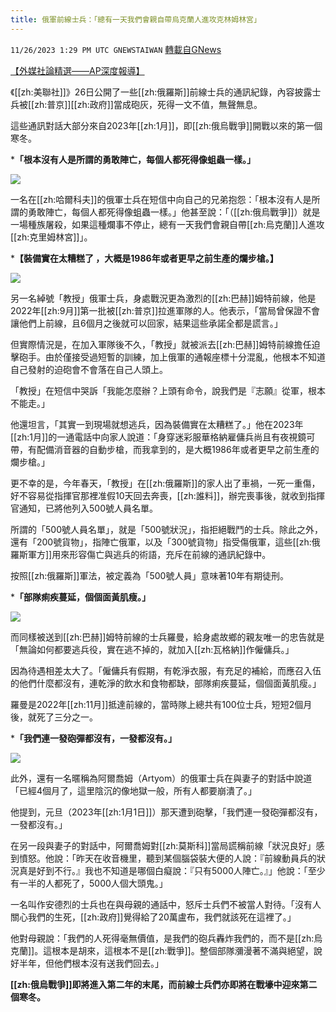 ```yaml
---
title: 俄軍前線士兵：「總有一天我們會親自帶烏克蘭人進攻克林姆林宮」
---
```

`11/26/2023 1:29 PM UTC GNEWSTAIWAN` [轉載自GNews](https://gnews.org/articles/2039218)

[【外媒社論精選——AP深度報導】](https://apnews.com/article/ukraine-war-russian-soldiers-intercepted-audio-d2418788051731a32689feb821cd29ec) 

  

  

《[[zh:美聯社]]》26日公開了一些[[zh:俄羅斯]]前線士兵的通訊紀錄，內容披露士兵被[[zh:普京]][[zh:政府]]當成砲灰，死得一文不值，無聲無息。

  

這些通訊對話大部分來自2023年[[zh:1月]]，即[[zh:俄烏戰爭]]開戰以來的第一個寒冬。

  

***「根本沒有人是所謂的勇敢陣亡，每個人都死得像蛆蟲一樣。」**

![](ipfs://QmXBEFkwJMNb9JnjR3PjSv9zi8NvDCcRfYHH5GxBQ86dah?.png)

  

一名在[[zh:哈爾科夫]]的俄軍士兵在短信中向自己的兄弟抱怨：「根本沒有人是所謂的勇敢陣亡，每個人都死得像蛆蟲一樣。」他甚至說：「（[[zh:俄烏戰爭]]）就是一場種族屠殺，如果這種爛事不停止，總有一天我們會親自帶[[zh:烏克蘭]]人進攻[[zh:克里姆林宮]]」。

***【裝備實在太糟糕了 ，大概是1986年或者更早之前生產的爛步槍。】**


![](ipfs://Qmb9W7SMYNedfvFobJx8DJkqzpQStR9k85LAdcDLvGwSuA?.png)


另一名綽號「教授」俄軍士兵，身處戰況更為激烈的[[zh:巴赫]]姆特前線，他是2022年[[zh:9月]]第一批被[[zh:普京]]拉進軍隊的人。他表示，「當局曾保證不會讓他們上前線，且6個月之後就可以回家，結果這些承諾全都是謊言。」

  

但實際情況是，在加入軍隊後不久，「教授」就被派去[[zh:巴赫]]姆特前線擔任迫擊砲手。由於僅接受過短暫的訓練，加上俄軍的通報座標十分混亂，他根本不知道自己發射的迫砲會不會落在自己人頭上。

  

「教授」在短信中哭訴「我能怎麼辦？上頭有命令，說我們是『志願』從軍，根本不能走。」

  

他還坦言，「其實一到現場就想逃兵，因為裝備實在太糟糕了。」他在2023年[[zh:1月]]的一通電話中向家人說道：「身穿迷彩服華格納雇傭兵尚且有夜視鏡可帶，有配備消音器的自動步槍，而我拿到的，是大概1986年或者更早之前生產的爛步槍。」

  

更不幸的是，今年春天，「教授」在[[zh:俄羅斯]]的家人出了車禍，一死一重傷，好不容易從指揮官那裡准假10天回去奔喪，[[zh:誰料]]，辦完喪事後，就收到指揮官通知，已將他列入500號人員名單。

  

所謂的「500號人員名單」，就是「500號狀況」，指拒絕戰鬥的士兵。除此之外，還有「200號貨物」，指陣亡俄軍，以及「300號貨物」指受傷俄軍，這些[[zh:俄羅斯軍方]]用來形容傷亡與逃兵的術語，充斥在前線的通訊紀錄中。

  

按照[[zh:俄羅斯]]軍法，被定義為「500號人員」意味著10年有期徒刑。

  

***「部隊痢疾蔓延，個個面黃肌瘦。」**

  
![](ipfs://QmSBPVzBGLUyHeQiJayxA7UU8ScApqLQtz9H6os7YLNEDJ?.png)


而同樣被送到[[zh:巴赫]]姆特前線的士兵羅曼，給身處故鄉的親友唯一的忠告就是「無論如何都要逃兵役，實在逃不掉的，就加入[[zh:瓦格納]]作僱傭兵。」

  

因為待遇相差太大了。「僱傭兵有假期，有乾淨衣服，有充足的補給，而應召入伍的他們什麼都沒有，連乾淨的飲水和食物都缺，部隊痢疾蔓延，個個面黃肌瘦。」

  

羅曼是2022年[[zh:11月]]抵達前線的，當時隊上總共有100位士兵，短短2個月後，就死了三分之一。

  

***「我們連一發砲彈都沒有，一發都沒有。」**

  

![](ipfs://QmeXkXczMNR5RhDEgbUy4j2zrNi1WwGy2g7nBMz5wLmV3Q?.png)

此外，還有一名暱稱為阿爾喬姆（Artyom）的俄軍士兵在與妻子的對話中說道「已經4個月了，這里陰沉的像地獄一般，所有人都要崩潰了。」

  

他提到，元旦（2023年[[zh:1月1日]]）那天遭到砲擊，「我們連一發砲彈都沒有，一發都沒有。」

  

  

在另一段與妻子的對話中，阿爾喬姆對[[zh:莫斯科]]當局謊稱前線「狀況良好」感到憤怒。他說：「昨天在收音機里，聽到某個腦袋裝大便的人說：『前線動員兵的狀況真是好到不行。』我也不知道是哪個白癡說：『只有5000人陣亡。』」他說：「至少有一半的人都死了，5000人個大頭鬼。」

  

一名叫作安德烈的士兵也在與母親的通話中，怒斥士兵們不被當人對待。「沒有人關心我們的生死，[[zh:政府]]覺得給了20萬盧布，我們就該死在這裡了。」

  

他對母親說：「我們的人死得毫無價值，是我們的砲兵轟炸我們的，而不是[[zh:烏克蘭]]。這根本是胡來，這根本不是[[zh:戰爭]]。整個部隊瀰漫著不滿與絕望，說好半年，但他們根本沒有送我們回去。」

  

**[[zh:俄烏戰爭]]即將進入第二年的末尾，而前線士兵們亦即將在戰壕中迎來第二個寒冬。**
